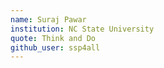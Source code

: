 ```yaml
---
name: Suraj Pawar
institution: NC State University
quote: Think and Do
github_user: ssp4all
---
```

